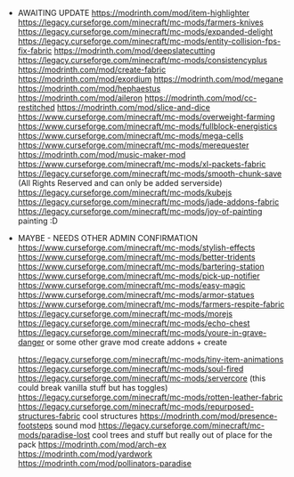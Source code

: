 -   AWAITING UPDATE
    https://modrinth.com/mod/item-highlighter
    https://legacy.curseforge.com/minecraft/mc-mods/farmers-knives
    https://legacy.curseforge.com/minecraft/mc-mods/expanded-delight
    https://legacy.curseforge.com/minecraft/mc-mods/entity-collision-fps-fix-fabric
    https://modrinth.com/mod/deepslatecutting
    https://legacy.curseforge.com/minecraft/mc-mods/consistencyplus
    https://modrinth.com/mod/create-fabric
    https://modrinth.com/mod/exordium
    https://modrinth.com/mod/megane
    https://modrinth.com/mod/hephaestus
    https://modrinth.com/mod/aileron
    https://modrinth.com/mod/cc-restitched
    https://modrinth.com/mod/slice-and-dice
    https://www.curseforge.com/minecraft/mc-mods/overweight-farming
    https://www.curseforge.com/minecraft/mc-mods/fullblock-energistics
    https://www.curseforge.com/minecraft/mc-mods/mega-cells
    https://www.curseforge.com/minecraft/mc-mods/merequester
    https://modrinth.com/mod/music-maker-mod
    https://www.curseforge.com/minecraft/mc-mods/xl-packets-fabric
    https://legacy.curseforge.com/minecraft/mc-mods/smooth-chunk-save (All Rights Reserved and can only be added serverside)
    https://legacy.curseforge.com/minecraft/mc-mods/kubejs
    https://legacy.curseforge.com/minecraft/mc-mods/jade-addons-fabric
    https://legacy.curseforge.com/minecraft/mc-mods/joy-of-painting painting :D

-   MAYBE - NEEDS OTHER ADMIN CONFIRMATION
    https://www.curseforge.com/minecraft/mc-mods/stylish-effects
    https://www.curseforge.com/minecraft/mc-mods/better-tridents
    https://www.curseforge.com/minecraft/mc-mods/bartering-station
    https://www.curseforge.com/minecraft/mc-mods/pick-up-notifier
    https://www.curseforge.com/minecraft/mc-mods/easy-magic
    https://www.curseforge.com/minecraft/mc-mods/armor-statues
    https://www.curseforge.com/minecraft/mc-mods/farmers-respite-fabric
    https://legacy.curseforge.com/minecraft/mc-mods/morejs
    https://legacy.curseforge.com/minecraft/mc-mods/echo-chest
    https://legacy.curseforge.com/minecraft/mc-mods/youre-in-grave-danger
    or some other grave mod
    create addons + create

    https://legacy.curseforge.com/minecraft/mc-mods/tiny-item-animations
    https://legacy.curseforge.com/minecraft/mc-mods/soul-fired
    https://legacy.curseforge.com/minecraft/mc-mods/servercore (this could break vanilla stuff but has toggles)
    https://legacy.curseforge.com/minecraft/mc-mods/rotten-leather-fabric
    https://legacy.curseforge.com/minecraft/mc-mods/repurposed-structures-fabric cool structures
    https://modrinth.com/mod/presence-footsteps sound mod
    https://legacy.curseforge.com/minecraft/mc-mods/paradise-lost cool trees and stuff but really out of place for the pack
    https://modrinth.com/mod/arch-ex
    https://modrinth.com/mod/yardwork
    https://modrinth.com/mod/pollinators-paradise
